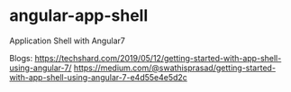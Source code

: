 # angular-app-shell
Application Shell with Angular7

Blogs: https://techshard.com/2019/05/12/getting-started-with-app-shell-using-angular-7/
https://medium.com/@swathisprasad/getting-started-with-app-shell-using-angular-7-e4d55e4e5d2c
